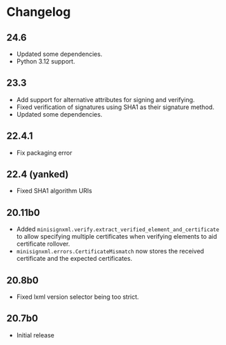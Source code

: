 # Changelog

## 24.6

* Updated some dependencies.
* Python 3.12 support.

## 23.3

* Add support for alternative attributes for signing and verifying.
* Fixed verification of signatures using SHA1 as their signature method.
* Updated some dependencies.

## 22.4.1

* Fix packaging error

## 22.4 (yanked)

* Fixed SHA1 algorithm URIs

## 20.11b0

* Added `minisignxml.verify.extract_verified_element_and_certificate` to allow specifying multiple certificates when verifying elements to aid certificate rollover.
* `minisignxml.errors.CertificateMismatch` now stores the received certificate and the expected certificates.

## 20.8b0

* Fixed lxml version selector being too strict.

## 20.7b0

* Initial release

